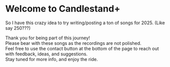 Welcome to Candlestand+ 
==============


So I have this crazy idea to try writing/posting a ton of songs for 2025. (Like say 250???)

Thank you for being part of this journey! \
Please bear with these songs as the recordings are not polished.\
Feel free to use the contact button at the bottom of the page to reach out with feedback, ideas, and suggestions.\
Stay tuned for more info, and enjoy the ride.
